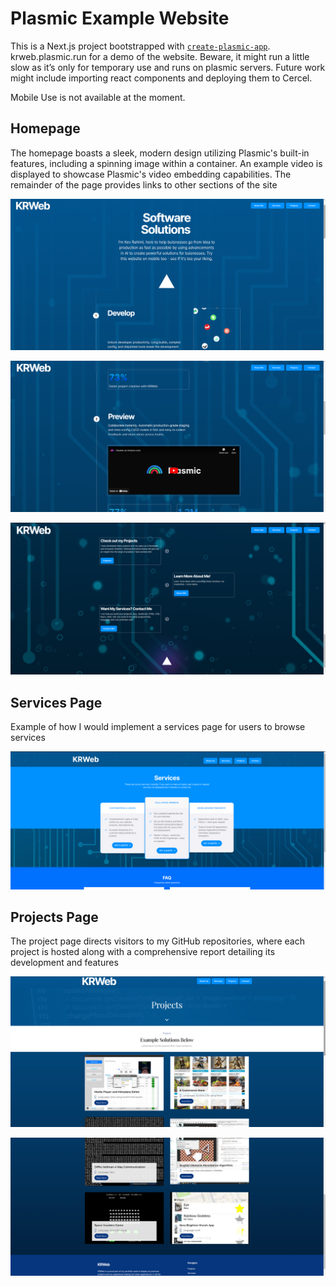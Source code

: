 # Plasmic Example Website

This is a Next.js project bootstrapped with [`create-plasmic-app`](https://www.npmjs.com/package/create-plasmic-app).
krweb.plasmic.run for a demo of the website. Beware, it might run a little slow as it’s only for temporary use and runs on plasmic servers. Future work might include importing react components and deploying them to Cercel.

Mobile Use is not available at the moment.

## Homepage

The homepage boasts a sleek, modern design utilizing Plasmic's built-in features, including a spinning image within a container. An example video is displayed to showcase Plasmic's video embedding capabilities. The remainder of the page provides links to other sections of the site

![Untitled](Plasmic%20Example%20Website%20ed8389e2104b4173834f9ba6cc5547a5/Untitled.png)

![Untitled](Plasmic%20Example%20Website%20ed8389e2104b4173834f9ba6cc5547a5/Untitled%201.png)

![Untitled](Plasmic%20Example%20Website%20ed8389e2104b4173834f9ba6cc5547a5/Untitled%202.png)

## Services Page

Example of how I would implement a services page for users to browse services

![Untitled](Plasmic%20Example%20Website%20ed8389e2104b4173834f9ba6cc5547a5/Untitled%203.png)

## Projects Page

The project page directs visitors to my GitHub repositories, where each project is hosted along with a comprehensive report detailing its development and features

![Untitled](Plasmic%20Example%20Website%20ed8389e2104b4173834f9ba6cc5547a5/Untitled%204.png)

![Untitled](Plasmic%20Example%20Website%20ed8389e2104b4173834f9ba6cc5547a5/9aef1550-93ac-4d1c-acb5-94789e4fcc79.png)
